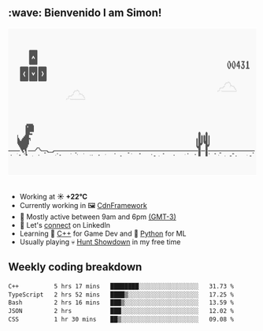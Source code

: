<h2>:wave: <b>Bienvenido I am Simon!&nbsp;</b></h2>

<section>
  <img src="./static/banner.gif" height=300 width=1000>
</section>

<br>

<ul>
  <li>
		<!--START_SECTION:weather-->
		Working at <b>☀️   +22°C</b>
		<!--END_SECTION:weather-->
  </li>
  <li>
    Currently working in 🖼️&nbsp;<a href=https://github.com/snapverse/cdn-framework target=_blank>CdnFramework</a>
  </li>
  <li>
    🚩 Mostly active between 9am and 6pm <a href=https://onlinealarmkur.com/world/es target=_blank>(GMT-3)</a>
  </li>
  <li>
    🔗 Let's <a href=https://www.linkedin.com/in/itsimmons target=_blank>connect</a> on LinkedIn
  </li>
  <li>
    Learning 👴&nbsp;<a href=https://images3.memedroid.com/images/UPLOADED755/65f2bce6734f6.webp target=_blank>C++</a> for Game Dev and 🐍&nbsp;<a href=https://qph.cf2.quoracdn.net/main-qimg-4472b6229cb75bf66ab531f3ebd4f975-lq target=_blank>Python</a> for ML
  </li>
  <li>
    Usually playing 💀&nbsp;<a href=https://www.huntshowdown.com target=_blank>Hunt Showdown</a> in my free time
  </li>
</ul>

<h2><b>Weekly coding breakdown </b></h2>

<!--START_SECTION:waka-->

```txt
C++          5 hrs 17 mins   ████████░░░░░░░░░░░░░░░░░   31.73 %
TypeScript   2 hrs 52 mins   ████▒░░░░░░░░░░░░░░░░░░░░   17.25 %
Bash         2 hrs 16 mins   ███▒░░░░░░░░░░░░░░░░░░░░░   13.59 %
JSON         2 hrs           ███░░░░░░░░░░░░░░░░░░░░░░   12.02 %
CSS          1 hr 30 mins    ██▒░░░░░░░░░░░░░░░░░░░░░░   09.08 %
```

<!--END_SECTION:waka-->
